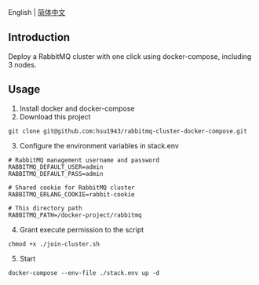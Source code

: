English | [简体中文](./readme_cn.md)

## Introduction
Deploy a RabbitMQ cluster with one click using docker-compose, including 3 nodes.

## Usage
1. Install docker and docker-compose
2. Download this project

```shell
git clone git@github.com:hsu1943/rabbitmq-cluster-docker-compose.git
```
3. Configure the environment variables in stack.env

```env
# RabbitMQ management username and password
RABBITMQ_DEFAULT_USER=admin
RABBITMQ_DEFAULT_PASS=admin

# Shared cookie for RabbitMQ cluster
RABBITMQ_ERLANG_COOKIE=rabbit-cookie

# This directory path
RABBITMQ_PATH=/docker-project/rabbitmq
```
4. Grant execute permission to the script

```shell
chmod +x ./join-cluster.sh
```

5. Start

```shell
docker-compose --env-file ./stack.env up -d
```